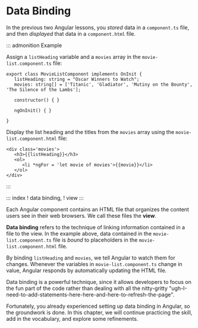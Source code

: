 # Data Binding

In the previous two Angular lessons, you *stored* data in a
`component.ts` file, and then *displayed* that data in a
`component.html` file.

::: admonition
Example

Assign a `listHeading` variable and a `movies` array in the
`movie-list.component.ts` file:

``` {.typescript linenos=""}
export class MovieListComponent implements OnInit {
   listHeading: string = "Oscar Winners to Watch";
   movies: string[] = ['Titanic', 'Gladiator', 'Mutiny on the Bounty', 'The Silence of the Lambs'];

   constructor() { }

   ngOnInit() { }

}
```

Display the list heading and the titles from the `movies` array using
the `movie-list.component.html` file:

``` {.html+ng2 linenos=""}
<div class='movies'>
   <h3>{{listHeading}}</h3>
   <ol>
      <li *ngFor = 'let movie of movies'>{{movie}}</li>
   </ol>
</div>
```
:::

::: index
! data binding, ! view
:::

Each Angular component contains an HTML file that organizes the content
users see in their web browsers. We call these files the **view**.

**Data binding** refers to the technique of linking information
contained in a file to the view. In the example above, data contained in
the `movie-list.component.ts` file is *bound* to placeholders in the
`movie-list.component.html` file.

By binding `listHeading` and `movies`, we tell Angular to watch them for
changes. Whenever the variables in `movie-list.component.ts` change in
value, Angular responds by automatically updating the HTML file.

Data binding is a powerful technique, since it allows developers to
focus on the fun part of the code rather than dealing with all the
nitty-gritty
\"ugh-I-need-to-add-statements-here-here-and-here-to-refresh-the-page\".

Fortunately, you already experienced setting up data binding in Angular,
so the groundwork is done. In this chapter, we will continue practicing
the skill, add in the vocabulary, and explore some refinements.
